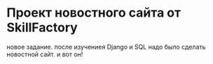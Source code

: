 ﻿# Проект новостного сайта от SkillFactory
новое задание. 
после изучениея Django и SQL надо было сделать новостной сайт.
и вот он!
